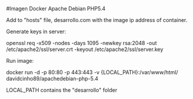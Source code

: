 #Imagen Docker Apache Debian PHP5.4

Add to "hosts" file, desarrollo.com with the image ip address of container.

Generate keys in server:

openssl req -x509 -nodes -days 1095 -newkey rsa:2048 -out /etc/apache2/ssl/server.crt -keyout /etc/apache2/ssl/server.key

Run image:

docker run -d -p 80:80 -p 443:443 -v {LOCAL_PATH}:/var/www/html/ davidcinho89/apachedebian-php-5.4

LOCAL_PATH contains the "desarrollo" folder
